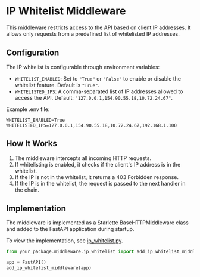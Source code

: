 # IP Whitelist Middleware

This middleware restricts access to the API based on client IP addresses. It allows only requests from a predefined list of whitelisted IP addresses.

## Configuration

The IP whitelist is configurable through environment variables:

- `WHITELIST_ENABLED`: Set to `"True"` or `"False"` to enable or disable the whitelist feature. Default is `"True"`.
- `WHITELISTED_IPS`: A comma-separated list of IP addresses allowed to access the API.
  Default: `"127.0.0.1,154.90.55.18,10.72.24.67"`.

Example .env file:

```
WHITELIST_ENABLED=True
WHITELISTED_IPS=127.0.0.1,154.90.55.18,10.72.24.67,192.168.1.100
```

## How It Works

1. The middleware intercepts all incoming HTTP requests.
2. If whitelisting is enabled, it checks if the client's IP address is in the whitelist.
3. If the IP is not in the whitelist, it returns a 403 Forbidden response.
4. If the IP is in the whitelist, the request is passed to the next handler in the chain.

## Implementation

The middleware is implemented as a Starlette BaseHTTPMiddleware class and added to the FastAPI application during startup.

To view the implementation, see [ip_whitelist.py](./ip_whitelist.py).

```python
from your_package.middleware.ip_whitelist import add_ip_whitelist_middleware

app = FastAPI()
add_ip_whitelist_middleware(app)
```
